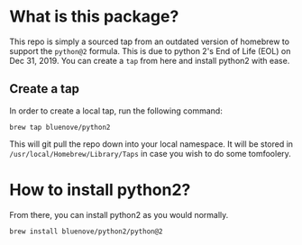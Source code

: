 # What is this package?

This repo is simply a sourced tap from an outdated version of homebrew to support the `python@2` formula. This is due to python 2's End of Life (EOL) on Dec 31, 2019. You can create a `tap` from here and install python2 with ease.

## Create a tap

In order to create a local tap, run the following command:

```shell
brew tap bluenove/python2
```

This will git pull the repo down into your local namespace. It will be stored in `/usr/local/Homebrew/Library/Taps` in case you wish to do some tomfoolery.

# How to install python2?

From there, you can install python2 as you would normally.

```shell
brew install bluenove/python2/python@2
```
